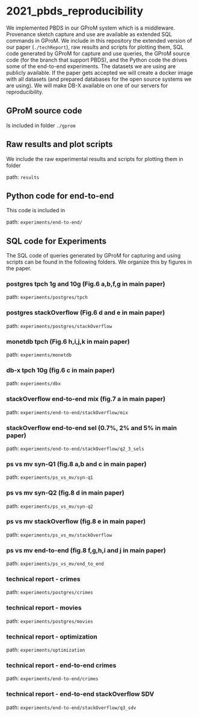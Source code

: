 # 2021_pbds_reproducibility

We implemented PBDS in our GProM system which is a middleware. Provenance sketch capture and use are available as extended SQL commands in GProM. We include in this repository the extended version of our paper (`./techReport`), raw results and scripts for plotting them, SQL code generated by GProM for capture and use queries, the GProM source code (for the branch that support PBDS), and the Python code the drives some of the end-to-end experiments. The datasets we are using are publicly available. If the paper gets accepted we will create a docker image with all datasets (and prepared databases for the open source systems we are using). We will make DB-X available on one of our servers for reproducibility.


## GProM source code

Is included in folder `./gprom`

## Raw results and plot scripts

We include the raw experimental results and scripts for plotting them in folder

path: `results`

## Python code for end-to-end

This code is included in

path: `experiments/end-to-end/`

## SQL code for Experiments

The SQL code of queries generated by GProM for capturing and using scripts can be found in the following folders. We organize this by figures in the paper.

### postgres tpch 1g and 10g (Fig.6 a,b,f,g in main paper)
path: `experiments/postgres/tpch`

### postgres stackOverflow (Fig.6 d and e in main paper)
path: `experiments/postgres/stackOverflow`

### monetdb tpch (Fig.6 h,i,j,k in main paper)
path: `experiments/monetdb`

### db-x tpch 10g (fig.6 c in main paper)
path: `experiments/dbx`

### stackOverflow end-to-end mix (fig.7 a in main paper)
path: `experiments/end-to-end/stackOverflow/mix`

### stackOverflow end-to-end sel (0.7%, 2% and 5% in main paper)
path: `experiments/end-to-end/stackOverflow/q2_3_sels`

### ps vs mv syn-Q1 (fig.8 a,b and c in main paper)
path: `experiments/ps_vs_mv/syn-q1`

### ps vs mv syn-Q2 (fig.8 d in main paper)
path: `experiments/ps_vs_mv/syn-q2`

### ps vs mv stackOverflow (fig.8 e in main paper)
path: `experiments/ps_vs_mv/stackOverflow`

### ps vs mv end-to-end (fig.8 f,g,h,i and j in main paper)
path: `experiments/ps_vs_mv/end_to_end`

### technical report - crimes
path: `experiments/postgres/crimes`

### technical report - movies
path: `experiments/postgres/movies`


### technical report - optimization
path: `experiments/optimization`

### technical report - end-to-end crimes
path: `experiments/end-to-end/crimes`

### technical report - end-to-end stackOverflow SDV
path: `experiments/end-to-end/stackOverflow/q3_sdv`

